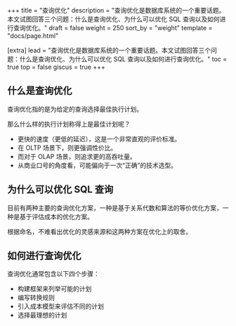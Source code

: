+++
title = "查询优化"
description = "查询优化是数据库系统的一个重要话题。本文试图回答三个问题：什么是查询优化、为什么可以优化 SQL 查询以及如何进行查询优化。"
draft = false
weight = 250
sort_by = "weight"
template = "docs/page.html"

[extra]
lead = "查询优化是数据库系统的一个重要话题。本文试图回答三个问题：什么是查询优化、为什么可以优化 SQL 查询以及如何进行查询优化。"
toc = true
top = false
giscus = true
+++

## 什么是查询优化

查询优化指的是为给定的查询选择最佳执行计划。

那么什么样的执行计划称得上是最佳计划呢？

- 更快的速度（更低的延迟），这是一个非常直观的评价标准。
- 在 OLTP 场景下，则更强调性价比。
- 而对于 OLAP 场景，则追求更的高吞吐量。
- 从商业口号的角度看，可能偏向于一次“正确”的技术选型。

## 为什么可以优化 SQL 查询

目前有两种主要的查询优化方案，一种是基于关系代数和算法的等价优化方案，一种是基于评估成本的优化方案。

根据命名，不难看出优化的灵感来源和这两种方案在优化上的取舍。

## 如何进行查询优化

查询优化通常包含以下四个步骤：

- 构建框架来列举可能的计划
- 编写转换规则
- 引入成本模型来评估不同的计划
- 选择最理想的计划